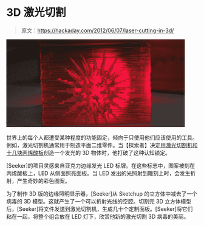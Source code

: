 # 3D 激光切割

> 原文：<https://hackaday.com/2012/06/07/laser-cutting-in-3d/>

![](img/ebb7510b629f66456d40f55c46ee7f34.png "laser")

世界上的每个人都遭受某种程度的功能固定，倾向于只使用他们应该使用的工具。例如，激光切割机通常用于制造平面二维零件。当【探索者】决定[用激光切割机和十几块丙烯酸板](http://www.instructables.com/id/Creating-3D-Frozen-Light-art-with-Acrylic-sheets/?ALLSTEPS)创造一个发光的 3D 物体时，他打破了这种认知锁定。

[Seeker]的项目灵感来自亚克力边缘发光 LED 标牌。在这些标志中，图案被刻在丙烯酸板上，LED 从侧面照亮面板。当 LED 发出的光照射到雕刻上时，会发生折射，产生奇妙的彩色图案。

为了制作 3D 版的边缘照明显示器，[Seeker]从 Sketchup 的立方体中减去了一个病毒的 3D 模型。这就产生了一个可以折射光线的空腔。切割完 3D 立方体模型后，[Seeker]将文件发送到激光切割机，生成几十个定制面板。[Seeker]将它们粘在一起，将整个组合放在 LED 灯下，欣赏他新的激光切割 3D 病毒的美丽。